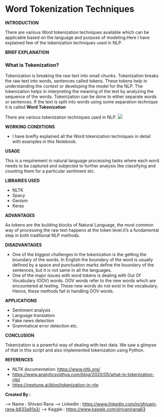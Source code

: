 # Word Tokenization Techniques 


**INTRODUCTION**

There are various Word tokenization techniques available which can be applicable based on the language and purpose of modeling.Here I have explained few of the tokenization techniques used in NLP.


**BRIEF EXPLANATION**

### What is Tokenization?
Tokenization is breaking the raw text into small chunks. Tokenization breaks the raw text into words, sentences called tokens. These tokens help in understanding the context or developing the model for the NLP. The tokenization helps in interpreting the meaning of the text by analyzing the sequence of the words.
Tokenization can be done to either separate words or sentences. If the text is split into words using some separation technique it is called **Word Tokenization**

There are various tokenization techniques used in NLP.
![](https://miro.medium.com/max/945/1*FTEu803GEsNrNslvY1RbXQ.png)

**WORKING CONDITIONS**
- I have breifly explained all the Word tokenization techniques in detail with examples in this Notebook.


**USAGE**

 This is a requirement in natural language processing tasks where each word needs to be captured and subjected to further analysis like classifying and counting them for a particular sentiment etc.


**LIBRARIES USED**
 - NLTK
 - Spacy
 - Genism
 - Keras

**ADVANTAGES**

As tokens are the building blocks of Natural Language, the most common way of processing the raw text happens at the token level.It’s a fundamental step in both traditional NLP methods.


**DISADVANTAGES**

- One of the biggest challenges in the tokenization is the getting the boundary of the words. In English the boundary of the word is usually defined by a space and punctuation marks define the boundary of the sentences, but it is not same in all the languages. 
- One of the major issues with word tokens is dealing with Out Of Vocabulary (OOV) words. OOV words refer to the new words which are encountered at testing. These new words do not exist in the vocabulary. Hence, these methods fail in handling OOV words.

**APPLICATIONS**
- Sentiment analysis
- Language translation
- Fake news detection
- Grammatical error detection etc.

**CONCLUSION**

Tokenization is a powerful way of dealing with text data. We saw a glimpse of that in this script and also implemented tokenization using Python.

**REFERENCES**

- NLTK documentation: https://www.nltk.org/
- https://www.analyticsvidhya.com/blog/2020/05/what-is-tokenization-nlp/
- https://neptune.ai/blog/tokenization-in-nlp

**Created By :**

--> Name : Shivani Rana
--> LinkedIn : https://www.linkedin.com/in/shivani-rana-b833a91a3/
--> Kaggle : https://www.kaggle.com/shivanirana63
